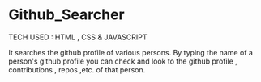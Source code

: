 # Github_Searcher

TECH USED : HTML , CSS & JAVASCRIPT

It searches the github profile of various persons. By typing the name of a person's github profile you can check and look to the github profile , contributions , repos ,etc. of that person.
